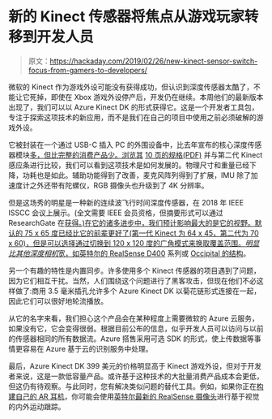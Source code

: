 # 新的 Kinect 传感器将焦点从游戏玩家转移到开发人员

> 原文：<https://hackaday.com/2019/02/26/new-kinect-sensor-switch-focus-from-gamers-to-developers/>

微软的 Kinect 作为游戏外设可能没有获得成功，但认识到深度传感器太酷了，不能让它死掉，即使在 Xbox 游戏外设停产后，开发仍在继续。本周他们的最新版本出现了，我们可以以 Azure Kinect DK 的形式获得它。这是一个开发者工具包，专注于探索这项技术的新应用，而不是我们在自己的项目中使用之前必须破解的游戏外设。

它被封装在一个通过 USB-C 插入 PC 的外围设备中，比去年宣布的核心深度传感器模块[多，但比完整的消费产品少。浏览其](https://hackaday.com/2018/05/10/microsoft-kinect-episode-iv-a-new-hope/) [10 页的规格(PDF)](http://www.aka.ms/kinectdocs) 并与第二代 Kinect 感应条进行比较，我们可以看到这项技术是如何发展的。物理尺寸和重量已经下降，功耗也是如此。辅助功能得到了改善，麦克风阵列得到了扩展，IMU 除了加速度计之外还带有陀螺仪，RGB 摄像头也升级到了 4K 分辨率。

但是这场秀的明星是一种新的连续波飞行时间深度传感器，在 2018 年 IEEE ISSCC 会议上展示。(全文需要 IEEE 会员资格，但摘要形式可以通过 ResearchGate 在[获得。)在它的诸多进步中，我们预计影响最大的是它的视野。默认的 75 x 65 度已经比它的前辈更好了(第一代 Kinect 为 64 x 45，第二代为 70 x 60)，但是可以选择通过切换到 120 x 120 度的广角模式来换取覆盖范围。*明显比其他深度相机*宽，如](https://www.researchgate.net/publication/323818253_IMpixel_65nm_BSI_320MHz_demodulated_TOF_Image_sensor_with_3mm_global_shutter_pixels_and_analog_binning)[英特尔的 RealSense D400](https://software.intel.com/en-us/realsense/d400) 系列或 [Occipital 的结构](https://structure.io/)。

另一个有趣的特性是内置同步。许多使用多个 Kinect 传感器的项目遇到了问题，因为它们相互干扰。当然，人们围绕这个问题进行了黑客攻击，但现在他们不必这样做了:商用 3.5 毫米插孔允许多个 Azure Kinect DK 以菊花链形式连接在一起，因此它们可以很好地轮流播放。

从它的名字来看，我们担心这个产品会在某种程度上需要微软的 Azure 云服务，如果没有它，它会变得很弱。根据目前公布的信息，似乎开发人员可以访问与以前的传感器相同的所有数据流。Azure 搭售采用可选 SDK 的形式，使上传数据等事情更容易在 Azure 基于云的识别服务中处理。

最后，Azure Kinect DK 399 美元的价格明显高于 Kinect 游戏外设，但对于开发者来说，这是一款低容量产品。或许基于这种技术的大批量消费产品成本会更低，但这仍有待观察。与此同时，您有解决类似问题的替代工具。例如，如果你正在[构建自己的 AR 耳机](https://hackaday.com/2019/02/18/immersive-augmented-reality-on-a-budget/)，你可能会使用[英特尔最新的 RealSense 摄像头](https://hackaday.com/2019/02/10/new-part-day-mapping-with-realsense-cameras-for-200/)进行基于视觉的内外运动跟踪。